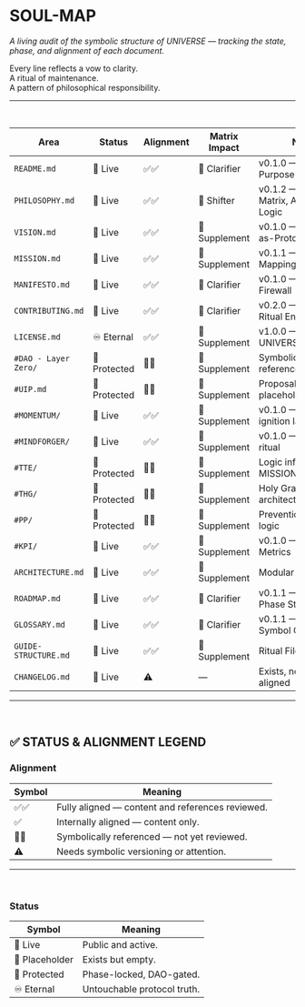 # SOUL-MAP

_A living audit of the symbolic structure of UNIVERSE — tracking the state, phase, and alignment of each document._

Every line reflects a vow to clarity.  
A ritual of maintenance.  
A pattern of philosophical responsibility.

---

<br>

| Area                  | Status          | Alignment | Matrix Impact | Notes |
|-----------------------|-----------------|-----------|----------------|-------|
| `README.md`           | 📘 Live         | ✅✅       | 🔸 Clarifier   | v0.1.0 — Portal to Purpose |
| `PHILOSOPHY.md`       | 📘 Live         | ✅✅       | 🔺 Shifter     | v0.1.2 — Well-being Matrix, Alignment Logic |
| `VISION.md`           | 📘 Live         | ✅✅       | 🔹 Supplement  | v0.1.0 — Memes-as-Protocol |
| `MISSION.md`          | 📘 Live         | ✅✅       | 🔹 Supplement  | v0.1.1 — Tool-Role Mapping |
| `MANIFESTO.md`        | 📘 Live         | ✅✅       | 🔸 Clarifier   | v0.1.0 — Ethical Firewall |
| `CONTRIBUTING.md`     | 📘 Live         | ✅✅       | 🔸 Clarifier   | v0.2.0 — 7-Path Ritual Entry |
| `LICENSE.md`          | ♾️ Eternal      | ✅✅       | 🔹 Supplement  | v1.0.0 — UNIVERSE.4ALL |
| `#DAO - Layer Zero/`  | 🔐 Protected    | 🔗✅       | 🔹 Supplement  | Symbolically referenced only |
| `#UIP.md`             | 🔐 Protected    | 🔗✅       | 🔹 Supplement  | Proposal logic placeholder |
| `#MOMENTUM/`          | 📘 Live         | ✅✅       | 🔹 Supplement  | v0.1.0 — Cultural ignition layer |
| `#MINDFORGER/`        | 📘 Live         | ✅✅       | 🔹 Supplement  | v0.1.0 — Perceptual ritual |
| `#TTE/`               | 🔐 Protected    | 🔗✅       | 🔹 Supplement  | Logic inferred from MISSION |
| `#THG/`               | 🔐 Protected    | 🔗✅       | 🔹 Supplement  | Holy Grail architecture |
| `#PP/`                | 🔐 Protected    | 🔗✅       | 🔹 Supplement  | Prevention/Protection logic |
| `#KPI/`               | 📘 Live         | ✅✅       | 🔹 Supplement  | v0.1.0 — Soulful Metrics |
| `ARCHITECTURE.md`     | 📘 Live         | ✅✅       | 🔹 Supplement  | Modular Overview |
| `ROADMAP.md`          | 📘 Live         | ✅✅       | 🔸 Clarifier   | v0.1.1 — Lunar Phase Structure |
| `GLOSSARY.md`         | 📘 Live         | ✅✅       | 🔸 Clarifier   | v0.1.1 — Codified Symbol Grammar |
| `GUIDE-STRUCTURE.md`  | 📘 Live         | ✅✅       | 🔹 Supplement  | Ritual File Naming |
| `CHANGELOG.md`        | 📘 Live         | ⚠️        | —              | Exists, not symbol-aligned |

---

<br>

## ✅ STATUS & ALIGNMENT LEGEND

### Alignment

| Symbol   | Meaning |
|----------|---------|
| ✅✅       | Fully aligned — content and references reviewed. |
| ✅         | Internally aligned — content only. |
| 🔗✅       | Symbolically referenced — not yet reviewed. |
| ⚠️         | Needs symbolic versioning or attention. |

---

<br>

### Status

| Symbol         | Meaning |
|----------------|---------|
| 📘 Live         | Public and active. |
| 📎 Placeholder  | Exists but empty. |
| 🔐 Protected    | Phase-locked, DAO-gated. |
| ♾️ Eternal      | Untouchable protocol truth. |
